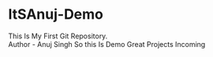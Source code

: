 # ItSAnuj-Demo
This Is My First Git Repository.
<br>
Author - Anuj Singh
So this Is Demo Great Projects Incoming 